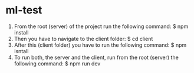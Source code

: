 # ml-test
1) From the root (server) of the project run the following command:
    $ npm install
2) Then you have to navigate to the client folder:
    $ cd client
3) After this (client folder) you have to run the following command:
    $ npm isntall
4) To run both, the server and the client, run from the root (server) the following command:
    $ npm run dev
